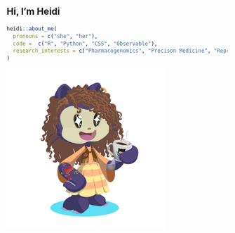 
## Hi, I’m Heidi

``` r
heidi::about_me(
  pronouns = c("she", "her"),
  code =  c("R", "Python", "CSS", "Observable"),
  research_interests = c("Pharmacogenomics", "Precison Medicine", "Reproducibility in Clinical Research")
)
```

<img src="octocat.png"
data-fig-alt="heidi styled octocat with curly hair, tattoos, and coffee"
data-fig-align="right" width="362" />
